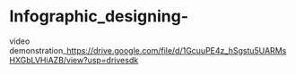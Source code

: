# Infographic_designing-
video demonstration_https://drive.google.com/file/d/1GcuuPE4z_hSgstu5UARMsHXGbLVHiAZB/view?usp=drivesdk

